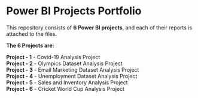 # Power BI Projects Portfolio

This repository consists of **6 Power BI projects**, and each of their reports is attached to the files.

**The 6 Projects are:**

**Project - 1** - Covid-19 Analysis Project  
**Project - 2** - Olympics Dataset Analysis Project  
**Project - 3** - Email Marketing Dataset Analysis Project  
**Project - 4** - Unemployment Dataset Analysis Project  
**Project - 5** - Sales and Inventory Analysis Project  
**Project - 6** - Cricket World Cup Analysis Project  










 
